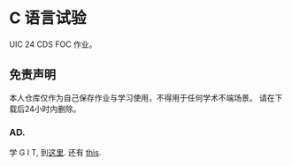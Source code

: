 # C 语言试验
UIC 24 CDS FOC 作业。

## 免责声明
本人仓库仅作为自己保存作业与学习使用，不得用于任何学术不端场景。
请在下载后24小时内删除。

### AD.
学 G I T, 到[这里](./docs/git-guide.md).
还有 [this](./docs/看这个.md).